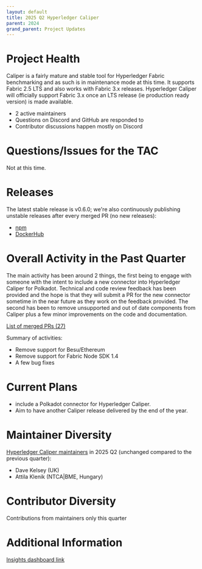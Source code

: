 ```yaml
---
layout: default
title: 2025 Q2 Hyperledger Caliper
parent: 2024
grand_parent: Project Updates
---
```


# Project Health

Caliper is a fairly mature and stable tool for Hyperledger Fabric benchmarking and as such is in maintenance mode at this time. It supports Fabric 2.5 LTS and also works with Fabric 3.x releases. Hyperledger Caliper will officially support Fabric 3.x once an LTS release (ie production ready version) is made available.

* 2 active maintainers
* Questions on Discord and GitHub are responded to
* Contributor discussions happen mostly on Discord

# Questions/Issues for the TAC

Not at this time.

# Releases

The latest stable release is v0.6.0; we're also continuously publishing unstable releases after every merged PR (no new releases):

* [npm](https://www.npmjs.com/package/@hyperledger/caliper-cli/v/0.6.0)
* [DockerHub](https://hub.docker.com/layers/hyperledger/caliper/0.6.0/images/sha256-ace68b58b329a5f2c5bd569cc2f59b7f64e9bbee1f3bb9f4f8a97469b55d7b2b?context=explore)

# Overall Activity in the Past Quarter

The main activity has been around 2 things, the first being to engage with someone with the intent to include a new connector into Hyperledger Caliper for Polkadot. Technical and code review feedback has been provided and the hope is that they will submit a PR for the new connector sometime in the near future as they work on the feedback provided.
The second has been to remove unsupported and out of date components from Caliper plus a few minor improvements on the code and documentation.

[List of merged PRs (27)](https://github.com/hyperledger-caliper/caliper/pulls?q=is%3Apr+is%3Aclosed+merged%3A2024-12-12..2025-05-16)

Summary of activities:
* Remove support for Besu/Ethereum
* Remove support for Fabric Node SDK 1.4
* A few bug fixes


# Current Plans

* include a Polkadot connector for Hyperledger Caliper.
* Aim to have another Caliper release delivered by the end of the year.

# Maintainer Diversity

[Hyperledger Caliper maintainers](https://github.com/hyperledger-caliper/caliper/blob/08f732a484c93285fdc4df628f10cbc8d454d583/MAINTAINERS.md) in 2025 Q2 (unchanged compared to the previous quarter):
* Dave Kelsey (UK)
* Attila Klenik (NTCA|BME, Hungary)

# Contributor Diversity

Contributions from maintainers only this quarter

# Additional Information

[Insights dashboard link](https://insights.lfx.linuxfoundation.org/foundation/lf-decentralized-trust/overview/github?project=caliper&routedFrom=Github&bestPractice=false&repository=all&dateFilters=2024-12-12%20to%202024-05-16&dateRange=2024-12-12%20to%202024-05-16&compare=PP&granularity=week&hideBots=true)
